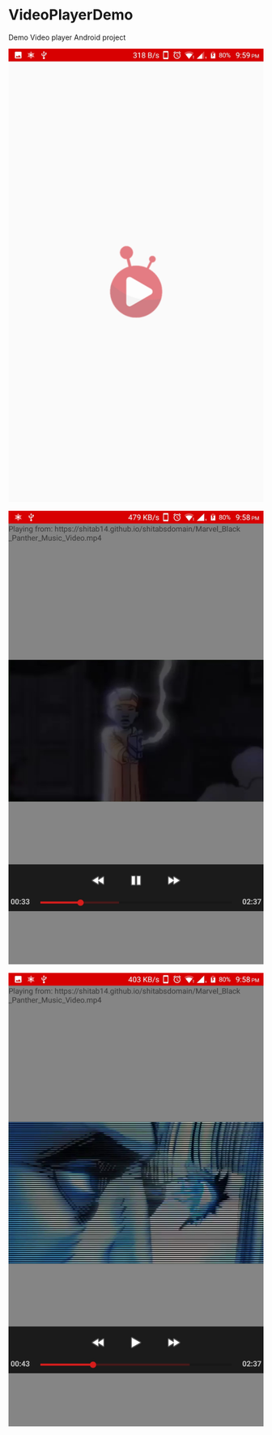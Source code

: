 # VideoPlayerDemo
Demo Video player Android project

![](Screenshots/Screenshot_0.jpg)

![](Screenshots/Screenshot_1.jpg)

![](Screenshots/Screenshot_2.jpg)
